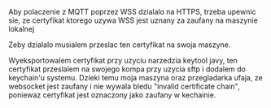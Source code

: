 Aby polaczenie z MQTT poprzez WSS dzialalo na HTTPS, trzeba upewnic sie,
ze certyfikat ktorego uzywa WSS jest uznany za zaufany na maszynie lokalnej

Zeby dzialalo musialem przeslac ten certyfikat na swoja maszyne.

Wyeksportowalem certyfikat przy uzyciu narzedzia keytool javy,
ten certyfikat przeslalem na swojego kompa przy uzycia sftp i dodalem
do keychain'u systemu. Dzieki temu moja maszyna oraz przegladarka ufaja,
ze websocket jest zaufany i nie wywala bledu "invalid certificate chain",
poniewaz certyfikat jest oznaczony jako zaufany w kechainie.
